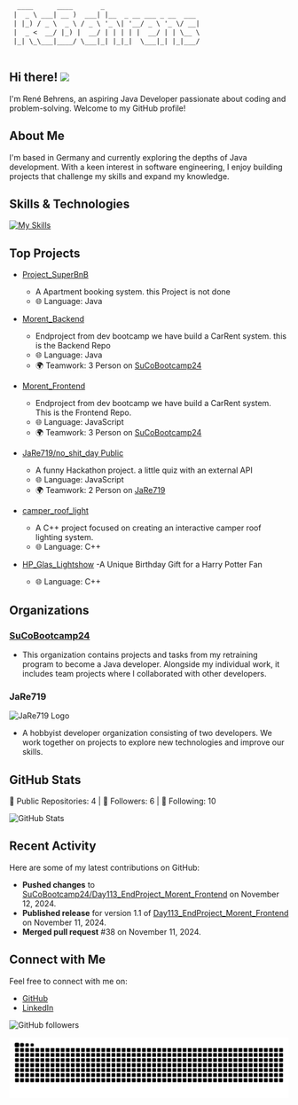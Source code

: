```
  ____      ____       _                        
 |  _ \ ___| __ )  ___| |__  _ __ ___ _ __  ___ 
 | |_) / _ \  _ \ / _ \ '_ \| '__/ _ \ '_ \/ __|
 |  _ <  __/ |_) |  __/ | | | | |  __/ | | \__ \
 |_| \_\___|____/ \___|_| |_|_|  \___|_| |_|___/
                                                
```

## Hi there! ![](https://user-images.githubusercontent.com/18350557/176309783-0785949b-9127-417c-8b55-ab5a4333674e.gif)

I'm René Behrens, an aspiring Java Developer passionate about coding and problem-solving. Welcome to my GitHub profile!

## About Me

I'm based in Germany and currently exploring the depths of Java development. With a keen interest in software engineering, I enjoy building projects that challenge my skills and expand my knowledge.

## Skills & Technologies

[![My Skills](https://skillicons.dev/icons?i=java,spring,maven,mysql,postgres,js,react,html,css,sass,vite,docker,git,idea,cpp,&perline=15)](https://skillicons.dev)

## Top Projects

- [Project_SuperBnB](https://github.com/SuCoBootcamp24/Day85_24_09_17_Project_SuperBnB)
  - A Apartment booking system. this Project is not done
  - 🌐 Language: Java

- [Morent_Backend](https://github.com/SuCoBootcamp24/Day113_EndProject_Morent_Backend)
  - Endproject from dev bootcamp we have build a CarRent system. this is the Backend Repo
  - 🌐 Language: Java
  - 🌍 Teamwork: 3 Person on [SuCoBootcamp24](https://github.com/SuCoBootcamp24)

- [Morent_Frontend](https://github.com/SuCoBootcamp24/Day113_EndProject_Morent_Frontend)
  - Endproject from dev bootcamp we have build a CarRent system. This is the Frontend Repo.
  -  🌐 Language: JavaScript
  - 🌍 Teamwork: 3 Person on [SuCoBootcamp24](https://github.com/SuCoBootcamp24)
 
- [JaRe719/no_shit_day Public](https://github.com/JaRe719/no_shit_day)
  - A funny Hackathon project. a little quiz with an external API
  - 🌐 Language: JavaScript
  - 🌍 Teamwork: 2 Person on [JaRe719](https://github.com/JaRe719)
 
- [camper_roof_light](https://github.com/ReBehrens/camper_roof_light)
  - A C++ project focused on creating an interactive camper roof lighting system.
  -  🌐 Language: C++ 

- [HP_Glas_Lightshow](https://github.com/ReBehrens/HP_Glas_Lightshow)
  -A Unique Birthday Gift for a Harry Potter Fan
  - 🌐 Language: C++

## Organizations

### [SuCoBootcamp24](https://github.com/SuCoBootcamp24)
- This organization contains projects and tasks from my retraining program to become a Java developer. Alongside my individual work, it includes team projects where I collaborated with other developers.

### JaRe719
<a src="https://github.com/JaRe719"><img src="https://avatars.githubusercontent.com/u/143851812?s=200&v=4" alt="JaRe719 Logo" width="100"/></a>
- A hobbyist developer organization consisting of two developers. We work together on projects to explore new technologies and improve our skills.


## GitHub Stats

🚀 Public Repositories: 4 | 👥 Followers: 6 | 👤 Following: 10

![GitHub Stats](https://github-readme-stats.vercel.app/api?username=ReBehrens&show_icons=true&hide_title=true&count_private=true&theme=radical)

## Recent Activity

Here are some of my latest contributions on GitHub:

- **Pushed changes** to [SuCoBootcamp24/Day113_EndProject_Morent_Frontend](https://github.com/SuCoBootcamp24/Day113_EndProject_Morent_Frontend) on November 12, 2024.
- **Published release** for version 1.1 of [Day113_EndProject_Morent_Frontend](https://github.com/SuCoBootcamp24/Day113_EndProject_Morent_Frontend/releases/tag/V1.1) on November 11, 2024.
- **Merged pull request** #38 on November 11, 2024.

## Connect with Me

Feel free to connect with me on:

- [GitHub](https://github.com/ReBehrens)  
- [LinkedIn](https://www.linkedin.com/in/rené-behrens-303a6a170/) 

![GitHub followers](https://img.shields.io/github/followers/ReBehrens?style=social)


<img src="https://raw.githubusercontent.com/ReBehrens/ReBehrens/output/snake.svg" alt="Snake animation" />

